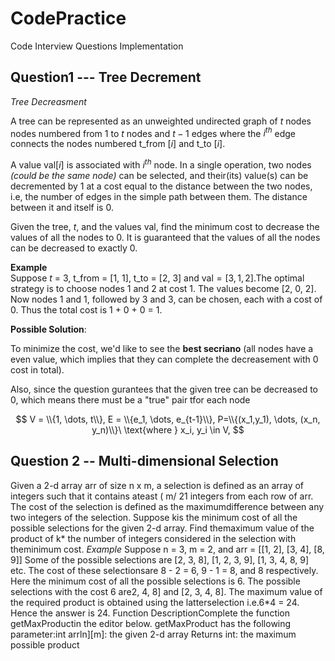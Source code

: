 # CodePractice

Code Interview Questions Implementation

## Question1 --- Tree Decrement

*Tree Decreasment*

A tree can be represented as an unweighted undirected graph of $t$ nodes nodes numbered from $1$ to $t$ nodes and $t-1$  edges where the $i^{th}$ edge connects the nodes numbered t_from $[i]$ and t_to $[i]$.

A value $\text{val}[i]$ is associated with $i^{th}$ node. In a single operation, two nodes *(could be the same node)* can be selected, and their(its) value(s) can be decremented by 1 at a cost equal to the distance between the two nodes, i.e, the number of edges in the simple path between them. The distance between it and itself is 0.

Given the tree, $t$, and the values $\text{val}$, find the minimum cost to decrease the values of all the nodes to 0. It is guaranteed that the values of all the nodes can be decreased to exactly 0.

**Example**  
Suppose $t$ = 3, t_from = [1, 1],  t_to = [2, 3] and $\text{val} = [3, 1, 2]$.The optimal strategy is to choose nodes 1 and 2 at cost 1. The values become [2, 0, 2]. Now nodes 1 and 1, followed by 3 and 3, can be chosen, each with a cost of 0. Thus the total cost is 1 + 0 + 0 = 1.

**Possible Solution**:

To minimize the cost, we'd like to see the **best secriano** (all nodes have a even value, which implies that they can complete the decreasement with 0 cost in total).

Also, since the question gurantees that the given tree can be decreased to 0, which means there must be a "true" pair tfor each node 

$$
V = \\{1, \dots, t\\},
E = \\{e_1, \dots, e_{t-1}\\},
P=\\{(x_1,y_1), \dots, (x_n, y_n)\\}\ \text{where } x_i, y_i \in V,
$$

## Question 2 -- Multi-dimensional Selection

Given a 2-d array arr of size n x m, a selection is defined as an array of integers such that it contains ateast ( m/ 21 integers from each row of arr. The cost of the selection is defined as the maximumdifference between any two integers of the selection.
Suppose kis the minimum cost of all the possible selections for the given 2-d array. Find themaximum value of the product of k* the number of integers considered in the selection with theminimum cost.
*Example*
Suppose n = 3, m = 2, and arr = [[1, 2], [3, 4], [8, 9]]
Some of the possible selections are [2, 3, 8], [1, 2, 3, 9], [1, 3, 4, 8, 9] etc. The cost of these selectionsare 8 - 2 = 6, 9 - 1 = 8, and 8 respectively.
Here the minimum cost of all the possible selections is 6. The possible selections with the cost 6 are2, 4, 8] and [2, 3, 4, 8]. The maximum value of the required product is obtained using the latterselection i.e.6*4 = 24. Hence the answer is 24.
Function DescriptionComplete the function getMaxProductin the editor below.
getMaxProduct has the following parameter:int arrln][m]: the given 2-d array
Returns
int: the maximum possible product
